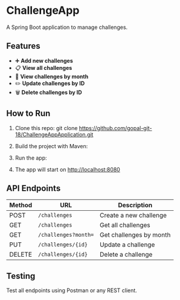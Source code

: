# ChallengeApp

A Spring Boot application to manage challenges.

## Features

- ➕ **Add new challenges**  
- 📋 **View all challenges**  
- 📅 **View challenges by month**  
- ✏️ **Update challenges by ID**  
- 🗑️ **Delete challenges by ID**  

## How to Run

1. Clone this repo:
 git clone https://github.com/gopal-git-18/ChallengeAppApplication.git


2. Build the project with Maven:
 
3. Run the app:
  
4. The app will start on [http://localhost:8080](http://localhost:8080)

## API Endpoints

| Method | URL                   | Description            |
|--------|-----------------------|------------------------|
| POST   | `/challenges`         | Create a new challenge  |
| GET    | `/challenges`         | Get all challenges      |
| GET    | `/challenges?month=`  | Get challenges by month |
| PUT    | `/challenges/{id}`    | Update a challenge      |
| DELETE | `/challenges/{id}`    | Delete a challenge      |

## Testing

Test all endpoints using Postman or any REST client.




